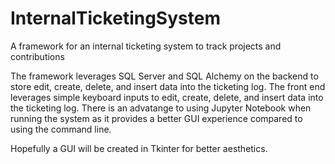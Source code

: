 # InternalTicketingSystem
A framework for an internal ticketing system to track projects and contributions

The framework leverages SQL Server and SQL Alchemy on the backend to store edit, create, delete, and insert data into the ticketing log. 
The front end leverages simple keyboard inputs to edit, create, delete, and insert data into the ticketing log.
There is an advatange to using Jupyter Notebook when running the system as it provides a better GUI experience compared 
to using the command line. 

Hopefully a GUI will be created in Tkinter for better aesthetics. 
